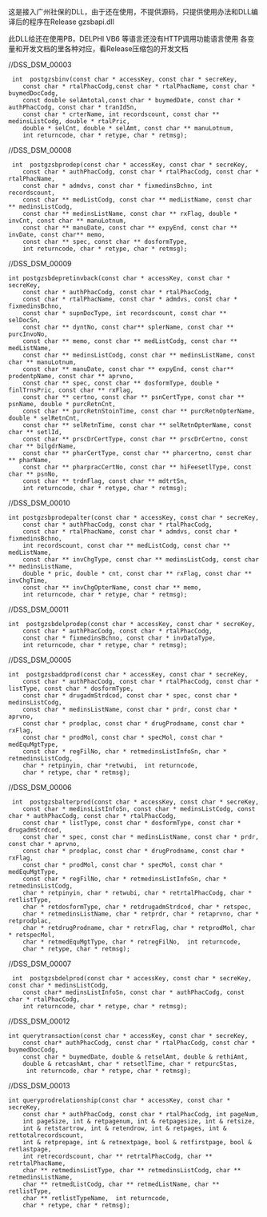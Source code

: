这是接入广州社保的DLL，由于还在使用，不提供源码，只提供使用办法和DLL编译后的程序在Release
gzsbapi.dll

此DLL给还在使用PB，DELPHI VB6 等语言还没有HTTP调用功能语言使用
各变量和开发文档的里各种对应，看Release压缩包的开发文档

//DSS_DSM_00003

	 int  postgzsbinv(const char * accessKey, const char * secreKey, 
		const char * rtalPhacCodg,const char * rtalPhacName, const char * buymedDocCodg, 
		const double selAmtotal,const char * buymedDate, const char * authPhacCodg, const char * tranIdSn,
		const char * crterName, int recordscount, const char ** medinsListCodg, double * rtalPric,
		double * selCnt, double * selAmt, const char ** manuLotnum, 
		int returncode, char * retype, char * retmsg);

//DSS_DSM_00008

	 int  postgzsbprodep(const char * accessKey, const char * secreKey,
		const char * authPhacCodg, const char * rtalPhacCodg, const char * rtalPhacName,
		const char * admdvs, const char * fixmedinsBchno, int recordscount,
		const char ** medListCodg, const char ** medListName, const char ** medinsListCodg,
		const char ** medinsListName, const char ** rxFlag, double * invCnt, const char ** manuLotnum,
		const char ** manuDate, const char ** expyEnd, const char ** invDate, const char** memo,
		const char ** spec, const char ** dosformType, 
		int returncode, char * retype, char * retmsg);
//DSS_DSM_00009

	int postgzsbdepretinvback(const char * accessKey, const char * secreKey,
		const char * authPhacCodg, const char * rtalPhacCodg,
		const char * rtalPhacName, const char * admdvs, const char * fixmedinsBchno,
		const char * supnDocType, int recordscount, const char ** selDocSn,
		const char ** dyntNo, const char** splerName, const char ** purcInvoNo,
		const char ** memo, const char ** medListCodg, const char ** medListName,
		const char ** medinsListCodg, const char ** medinsListName, const char ** manuLotnum,
		const char ** manuDate, const char ** expyEnd, const char** prodentpName, const char ** aprvno,
		const char ** spec, const char ** dosformType, double * finlTrnsPric, const char ** rxFlag,
		const char ** certno, const char ** psnCertType, const char ** psnName, double * purcRetnCnt,
		const char ** purcRetnStoinTime, const char ** purcRetnOpterName, double * selRetnCnt,
		const char ** selRetnTime, const char ** selRetnOpterName, const char ** setlId,
		const char ** prscDrCertType, const char ** prscDrCertno, const char ** bilgdrName,
		const char ** pharCertType, const char ** pharcertno, const char ** pharName,
		const char ** pharpracCertNo, const char ** hiFeesetlType, const char ** psnNo,
		const char ** trdnFlag, const char ** mdtrtSn,
		int returncode, char * retype, char * retmsg);
		
//DSS_DSM_00010

	int postgzsbprodepalter(const char * accessKey, const char * secreKey,
		const char * authPhacCodg, const char * rtalPhacCodg,
		const char * rtalPhacName, const char * admdvs, const char * fixmedinsBchno,
		int recordscount, const char ** medListCodg, const char ** medListName,
		const char ** invChgType, const char ** medinsListCodg, const char ** medinsListName,
		double * pric, double * cnt, const char ** rxFlag, const char ** invChgTime,
		const char ** invChgOpterName, const char ** memo, 
		int returncode, char * retype, char * retmsg);

//DSS_DSM_00011

	int  postgzsbdelprodep(const char * accessKey, const char * secreKey,
		const char * authPhacCodg, const char * rtalPhacCodg,
		const char * fixmedinsBchno, const char * invDataType, 
		int returncode, char * retype, char * retmsg);

//DSS_DSM_00005

	int  postgzsbaddprod(const char * accessKey, const char * secreKey,
		const char * authPhacCodg, const char * rtalPhacCodg, const char * listType, const char * dosformType,
		const char * drugadmStrdcod, const char * spec, const char * medinsListCodg,
		const char * medinsListName, const char * prdr, const char * aprvno,
		const char * prodplac, const char * drugProdname, const char * rxFlag,
		const char * prodMol, const char * specMol, const char * medEquMgtType,
		const char * regFilNo, char * retmedinsListInfoSn, char * retmedinsListCodg,
		char * retpinyin, char *retwubi,  int returncode,
		char * retype, char * retmsg);

//DSS_DSM_00006

	 int  postgzsbalterprod(const char * accessKey, const char * secreKey,
		const char * medinsListInfoSn, const char * medinsListCodg, const char * authPhacCodg, const char * rtalPhacCodg,
		const char * listType, const char * dosformType, const char * drugadmStrdcod,
		const char * spec, const char * medinsListName, const char * prdr, const char * aprvno,
		const char * prodplac, const char * drugProdname, const char * rxFlag,
		const char * prodMol, const char * specMol, const char * medEquMgtType,
		const char * regFilNo, char * retmedinsListInfoSn, char * retmedinsListCodg,
		char * retpinyin, char * retwubi, char * retrtalPhacCodg, char * retlistType,
		char * retdosformType, char * retdrugadmStrdcod, char * retspec,
		char * retmedinsListName, char * retprdr, char * retaprvno, char * retprodplac,
		char * retdrugProdname, char * retrxFlag, char * retprodMol, char * retspecMol,
		char * retmedEquMgtType, char * retregFilNo,  int returncode,
		char * retype, char * retmsg);
		
//DSS_DSM_00007

	 int  postgzsbdelprod(const char * accessKey, const char * secreKey, const char * medinsListCodg,
		const char* medinsListInfoSn, const char * authPhacCodg, const char * rtalPhacCodg,
		int returncode, char * retype, char * retmsg);

//DSS_DSM_00012

	int querytransaction(const char * accessKey, const char * secreKey,
		const char* authPhacCodg, const char * rtalPhacCodg, const char * buymedDocCodg,
		const char * buymedDate, double & retselAmt, double & rethiAmt,
		double & retcashAmt, char * retsetlTime, char * retpurcStas,
		 int returncode, char * retype, char * retmsg);

//DSS_DSM_00013

	int queryprodrelationship(const char * accessKey, const char * secreKey,
		const char * authPhacCodg, const char * rtalPhacCodg, int pageNum,
		int pageSize, int & retpagenum, int & retpagesize, int & retsize,
		int & retstartrow, int & retendrow, int & retpages, int & rettotalrecordscount,
		int & retprepage, int & retnextpage, bool & retfirstpage, bool & retlastpage,
		int retrecordscount, char ** retrtalPhacCodg, char ** retrtalPhacName,
		char ** retmedinsListType, char ** retmedinsListCodg, char ** retmedinsListName,
		char ** retmedListCodg, char ** retmedListName, char ** retlistType,
		char ** retlistTypeName,  int returncode,
		char * retype, char * retmsg);

